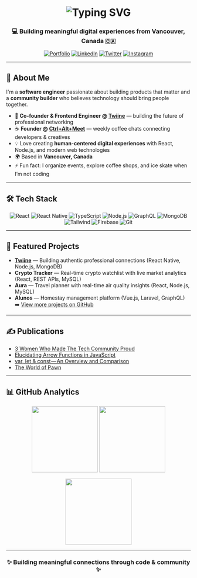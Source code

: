 <!-- Animated Typing Banner -->
<h1 align="center">
  <img src="https://readme-typing-svg.demolab.com?font=Fira+Code&weight=700&size=28&pause=1000&color=000000&width=600&lines=Software+Engineer;Community+Builder;Open+Source+Contributor" alt="Typing SVG">
</h1>

<h3 align="center">💻 Building meaningful digital experiences from Vancouver, Canada 🇨🇦</h3>

<p align="center">
  <a href="https://thecodersingh.com" target="_blank"><img alt="Portfolio" src="https://img.shields.io/badge/🌐%20Portfolio-000?style=for-the-badge&logo=google-chrome&logoColor=white"></a>
  <a href="https://linkedin.com/in/TheCoderSingh" target="_blank"><img alt="LinkedIn" src="https://img.shields.io/badge/LinkedIn-0A66C2?style=for-the-badge&logo=linkedin&logoColor=white"></a>
  <a href="https://twitter.com/TheCoderSingh" target="_blank"><img alt="Twitter" src="https://img.shields.io/badge/X-000000?style=for-the-badge&logo=x&logoColor=white"></a>
  <a href="https://instagram.com/codersingh" target="_blank"><img alt="Instagram" src="https://img.shields.io/badge/Instagram-E4405F?style=for-the-badge&logo=instagram&logoColor=white"></a>
</p>

---

## 🌱 About Me
I'm a **software engineer** passionate about building products that matter and a **community builder** who believes technology should bring people together.  

- 🚀 **Co-founder & Frontend Engineer @ [Twiine](https://twiine.app)** — building the future of professional networking  
- ☕ **Founder @ [Ctrl+Alt+Meet](https://lu.ma/ctrl-alt-meet)** — weekly coffee chats connecting developers & creatives  
- 💡 Love creating **human-centered digital experiences** with React, Node.js, and modern web technologies  
- 🌍 Based in **Vancouver, Canada**  
- ⚡ Fun fact: I organize events, explore coffee shops, and ice skate when I’m not coding  

---

## 🛠️ Tech Stack
<p align="center">
  <img alt="React" src="https://img.shields.io/badge/React-61DAFB?style=for-the-badge&logo=react&logoColor=black"/>
  <img alt="React Native" src="https://img.shields.io/badge/React%20Native-20232A?style=for-the-badge&logo=react&logoColor=61DAFB"/>
  <img alt="TypeScript" src="https://img.shields.io/badge/TypeScript-007ACC?style=for-the-badge&logo=typescript&logoColor=white"/>
  <img alt="Node.js" src="https://img.shields.io/badge/Node.js-339933?style=for-the-badge&logo=node.js&logoColor=white"/>
  <img alt="GraphQL" src="https://img.shields.io/badge/GraphQL-E10098?style=for-the-badge&logo=graphql&logoColor=white"/>
  <img alt="MongoDB" src="https://img.shields.io/badge/MongoDB-47A248?style=for-the-badge&logo=mongodb&logoColor=white"/>
  <img alt="Tailwind" src="https://img.shields.io/badge/Tailwind%20CSS-38B2AC?style=for-the-badge&logo=tailwind-css&logoColor=white"/>
  <img alt="Firebase" src="https://img.shields.io/badge/Firebase-FFCA28?style=for-the-badge&logo=firebase&logoColor=black"/>
  <img alt="Git" src="https://img.shields.io/badge/Git-F05032?style=for-the-badge&logo=git&logoColor=white"/>
</p>

---

## 🚀 Featured Projects
- **[Twiine](https://twiine.app)** — Building authentic professional connections (React Native, Node.js, MongoDB)  
- **Crypto Tracker** — Real-time crypto watchlist with live market analytics (React, REST APIs, MySQL)  
- **Aura** — Travel planner with real-time air quality insights (React, Node.js, MySQL)  
- **Alunos** — Homestay management platform (Vue.js, Laravel, GraphQL)  
➡️ [View more projects on GitHub](https://github.com/TheCoderSingh?tab=repositories)  

---

## ✍️ Publications
- [3 Women Who Made The Tech Community Proud](https://medium.com/netscrew-technologies/3-women-who-made-the-tech-community-proud-f9963ce92e77)  
- [Elucidating Arrow Functions in JavaScript](https://medium.com/netscrew-technologies/elucidating-arrow-functions-in-javascript-236d91bcbf5d)  
- [var, let & const — An Overview and Comparison](https://medium.com/netscrew-technologies/var-let-const-an-overview-and-comparison-3f1220b21774)  
- [The World of Pawn](https://medium.com/netscrew-technologies/the-world-of-pawn-a80cd2731606)  

---

## 📊 GitHub Analytics  

<p align="center">
  <img src="https://github-readme-stats.vercel.app/api?username=TheCoderSingh&show_icons=true&theme=radical&count_private=true&hide_border=true" height="180em"/>
  <img src="https://github-readme-streak-stats.herokuapp.com/?user=TheCoderSingh&theme=radical&hide_border=true" height="180em"/>
</p>

<p align="center">
  <img src="https://github-readme-stats.vercel.app/api/top-langs/?username=TheCoderSingh&layout=compact&theme=radical&hide_border=true" height="180em"/>
</p>

---

<h3 align="center">✨ Building meaningful connections through code & community ✨</h3>

[website]: https://thecodersingh.com
